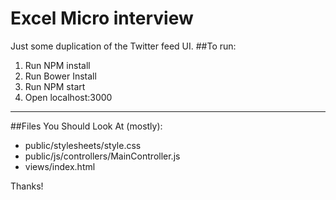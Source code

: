 # Excel Micro interview
Just some duplication of the Twitter feed UI. 
##To run:
 1. Run NPM install
 2. Run Bower Install
 3. Run NPM start
 4. Open localhost:3000
***
##Files You Should Look At (mostly):
 - public/stylesheets/style.css
 - public/js/controllers/MainController.js
 - views/index.html

Thanks!

